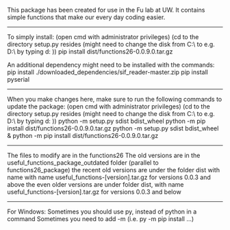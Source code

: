 This package has been created for use in the Fu lab at UW. It contains simple functions that make our every day coding
easier.

_________________________________

To simply install:
    (open cmd with administrator privileges)
    (cd to the directory setup.py resides (might need to change the disk from C:\ to e.g. D:\ by typing d: ))
    pip install dist/functions26-0.0.9.0.tar.gz

An additional dependency might need to be installed with the commands:
    pip install ./downloaded_dependencies/sif_reader-master.zip
    pip install pyserial

_________________________________

When you make changes here, make sure to run the following commands to update the package:
    (open cmd with administrator privileges)
    (cd to the directory setup.py resides (might need to change the disk from C:\ to e.g. D:\ by typing d: ))
    python -m setup.py sdist bdist_wheel
    python -m pip install dist/functions26-0.0.9.0.tar.gz
    python -m setup.py sdist bdist_wheel & python -m pip install dist/functions26-0.0.9.0.tar.gz 
_________________________________

The files to modify are in the functions26
The old versions are in the useful_functions_package_outdated folder (parallel to functions26_package)
    the recent old versions are under the folder dist with name with name useful_functions-[version].tar.gz for versions 0.0.3 and above
    the even older versions are under folder dist, with name useful_functions-[version].tar.gz for versions 0.0.3 and below

_________________________________
For Windows:
	Sometimes you should use py, instead of python in a command
	Sometimes you need to add -m (i.e. py -m pip install ...)